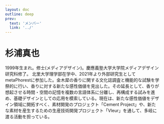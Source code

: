 ```yaml
---
layout: doc
outline: deep
prev:
  text: 'メンバー'
  link: '../'
---
```


# 杉浦真也

1999年生まれ。修士(メディアデザイン)。慶應義塾大学大学院メディアデザイン研究科修了。
北里大学理学部在学中、2021年より外部研究生としてmetaPhorestに参加した。金木犀の香りに関する文化誌調査と機能的な試験を学祭的に行い、香りに対する新たな感性価値を見出した。その延長として、香りが想起させる時間・空間の記憶を複数の言語体系に分離し、再構成する試みを進め、基礎デザインとしての応用を模索している。現在は、新たな感性価値をデザイン領域に開拓すべく、素材開発のプロジェクト「Cement Project」や、新たな素材を産生するための生産技術開発プロジェクト「Vleur」を通して、多岐に渡る活動を担っている。
